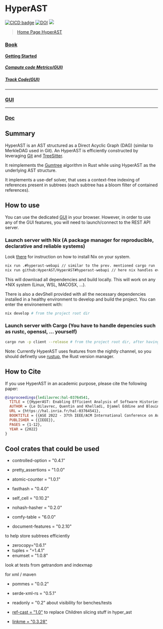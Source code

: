 # HyperAST

[![CICD badge]][CICD]
[![DOI](https://zenodo.org/badge/14164618.svg)](https://doi.org/10.1145/3551349.3560423)
![](https://img.shields.io/badge/Rust-000000?style=for-the-badge&logo=rust&logoColor=white)

[CICD badge]: https://github.com/HyperAST/HyperAST/actions/workflows/deploy.yml/badge.svg
[CICD]: https://github.com/HyperAST/HyperAST/actions/workflows/deploy.yml

> [Home Page HyperAST](https://hyperast.github.io/)

### [Book](https://hyperast.github.io/book/index.html)

#### [Getting Started](https://hyperast.github.io/book/quickstart/quickstart.html)

##### [Compute code Metrics(GUI)](https://hyperast.github.io/book/quickstart/compute_code_metrics.html)

##### [Track Code(GUI)](https://hyperast.github.io/book/quickstart/track_code.html)

---

### [GUI](https://hyperast.github.io/gui/index.html)

---

### [Doc](https://hyperast.github.io/doc/hyper_ast/index.html)

## Summary

HyperAST is an AST structured as a Direct Acyclic Graph (DAG) (similar to MerkleDAG used in Git).
An HyperAST is efficiently constructed by leveraging [Git](https://git-scm.com/) and [TreeSitter](https://tree-sitter.github.io/tree-sitter/).

It reimplements the [Gumtree](https://hal.science/hal-01054552/document) algorithm in Rust while using HyperAST as the underlying AST structure.

It implements a use-def solver,
that uses a context-free indexing of references present in subtrees (each subtree has a bloom filter of contained references).

## How to use 

You can use the dedicated [GUI](https://hyperast.github.io/gui/index.html) in your browser. However, in order to use any of the GUI features, you will need to launch/connect to the REST API server. 

### Launch server with Nix (A package manager for reproducible, declarative and reliable systems)
Look [there](https://nixos.org/download) for instruction on how to install Nix on your system.
```sh
nix run .#hyperast-webapi // similar to the prev. mentioned cargo run 
nix run github:HyperAST/HyperAST#hyperast-webapi // here nix handles everything, no need to clone!
```
This will download all dependencies and build locally. 
This will work on any *NIX system (Linux, WSL, MACOSX, ...).

There is also a devShell provided with all the necessary dependencies installed in a healthy environment to develop and build the project. You can enter the environement with:
```sh
nix develop # from the project root dir
```
### Launch server with Cargo (You have to handle depencies such as rustc, openssl, ... yourself)
```sh
cargo run -p client --release # from the project root dir, after having cloned the repository
```
Note: Currently HyperAST uses features from the nightly channel, so you should definetly use [rustup](https://rust-lang.github.io/rustup/overrides.html#the-toolchain-file), the Rust version manager.

## How to Cite

If you use HyperAST in an academic purpose, please cite the following paper:

```bibtex
@inproceedings{ledilavrec:hal-03764541,
  TITLE = {{HyperAST: Enabling Efficient Analysis of Software Histories at Scale}},
  AUTHOR = {Le Dilavrec, Quentin and Khelladi, Djamel Eddine and Blouin, Arnaud and J{\'e}z{\'e}quel, Jean-Marc},
  URL = {https://hal.inria.fr/hal-03764541},
  BOOKTITLE = {{ASE 2022 - 37th IEEE/ACM International Conference on Automated Software Engineering}},
  PUBLISHER = {{IEEE}},
  PAGES = {1-12},
  YEAR = {2022}
}
```

## Cool crates that could be used

- controlled-option = "0.4.1"
- pretty_assertions = "1.0.0"

- atomic-counter = "1.0.1"
- fasthash = "0.4.0"
- self_cell = "0.10.2"
- nohash-hasher = "0.2.0"
- comfy-table = "6.0.0"
- document-features = "0.2.10"

to help store subtrees efficiently
- zerocopy="0.6.1"
- tuples = "=1.4.1"
- enumset = "1.0.8"

look at tests from getrandom and indexmap


for xml / maven
- pommes = "0.0.2"
- serde-xml-rs = "0.5.1"

- readonly = "0.2"
  about visibility for benches/tests

- [ref-cast = "1.0"](https://github.com/dtolnay/ref-cast)
 to replace Children slicing stuff in hyper_ast

- [linkme = "0.3.28"](https://crates.io/crates/linkme)